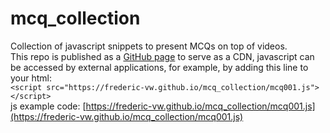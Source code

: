 # mcq_collection
Collection of javascript snippets to present MCQs on top of videos.  
This repo is published as a [GitHub page](https://frederic-vw.github.io/mcq_collection/) to serve as a CDN, javascript can be accessed by external applications, for example, by adding this line to your html:  
`<script src="https://frederic-vw.github.io/mcq_collection/mcq001.js"></script>`  
js example code: [https://frederic-vw.github.io/mcq_collection/mcq001.js](https://frederic-vw.github.io/mcq_collection/mcq001.js)

